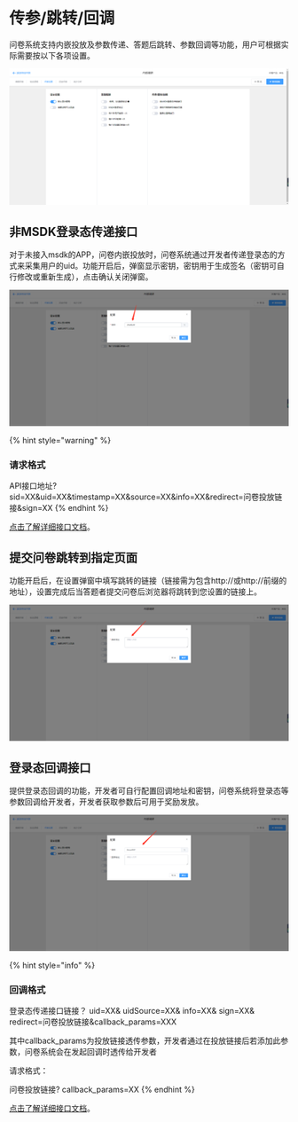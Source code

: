 # 传参/跳转/回调

问卷系统支持内嵌投放及参数传递、答题后跳转、参数回调等功能，用户可根据实际需要按以下各项设置。

![&#x4F20;&#x53C2;/&#x8DF3;&#x8F6C;/&#x56DE;&#x8C03;](../../.gitbook/assets/image%20%28198%29.png)

## 非MSDK登录态传递接口

对于未接入msdk的APP，问卷内嵌投放时，问卷系统通过开发者传递登录态的方式来采集用户的uid。功能开启后，弹窗显示密钥，密钥用于生成签名（密钥可自行修改或重新生成），点击确认关闭弹窗。

![&#x914D;&#x7F6E;&#x5BC6;&#x94A5;](../../.gitbook/assets/image%20%289%29.png)

{% hint style="warning" %}
### 请求格式

API接口地址?sid=XX&uid=XX&timestamp=XX&source=XX&info=XX&redirect=问卷投放链接&sign=XX
{% endhint %}

[点击了解详细接口文档](../../api-wen-dang/fei-msdk-deng-lu-tai-chuan-di-jie-kou.md)。

## 提交问卷跳转到指定页面

功能开启后，在设置弹窗中填写跳转的链接（链接需为包含http://或http://前缀的地址），设置完成后当答题者提交问卷后浏览器将跳转到您设置的链接上。

![&#x8BBE;&#x7F6E;&#x8DF3;&#x8F6C;&#x5730;&#x5740;](../../.gitbook/assets/image%20%28214%29.png)

## 登录态回调接口

提供登录态回调的功能，开发者可自行配置回调地址和密钥，问卷系统将登录态等参数回调给开发者，开发者获取参数后可用于奖励发放。

![&#x914D;&#x7F6E;&#x767B;&#x5F55;&#x6001;&#x56DE;&#x8C03;](../../.gitbook/assets/image%20%28186%29.png)



{% hint style="info" %}
### 回调格式

登录态传递接口链接？ uid=XX& uidSource=XX& info=XX& sign=XX& redirect=问卷投放链接&callback\_params=XXX

其中callback\_params为投放链接透传参数，开发者通过在投放链接后若添加此参数，问卷系统会在发起回调时透传给开发者 

请求格式：

问卷投放链接? callback\_params=XX
{% endhint %}

[点击了解详细接口文档](../../api-wen-dang/deng-lu-tai-hui-tiao-jie-kou.md)。

